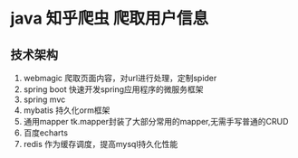 # java 知乎爬虫 爬取用户信息
## 技术架构
1. webmagic     爬取页面内容，对url进行处理，定制spider
2. spring boot    快速开发spring应用程序的微服务框架
3. spring mvc
4. mybatis   持久化orm框架
5. 通用mapper     tk.mapper封装了大部分常用的mapper,无需手写普通的CRUD
6. 百度echarts
7. redis      作为缓存调度，提高mysql持久化性能

